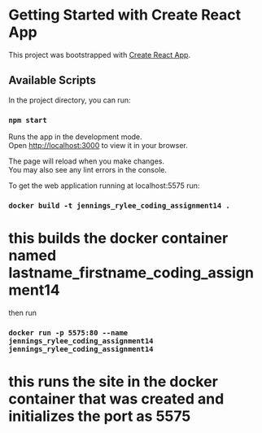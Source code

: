 # Getting Started with Create React App

This project was bootstrapped with [Create React App](https://github.com/facebook/create-react-app).

## Available Scripts

In the project directory, you can run:

### `npm start`

Runs the app in the development mode.\
Open [http://localhost:3000](http://localhost:3000) to view it in your browser.

The page will reload when you make changes.\
You may also see any lint errors in the console.

To get the web application running at localhost:5575 run:
### `docker build -t jennings_rylee_coding_assignment14 .`
# this builds the docker container named lastname_firstname_coding_assignment14

then run
### `docker run -p 5575:80 --name jennings_rylee_coding_assignment14 jennings_rylee_coding_assignment14`
# this runs the site in the docker container that was created and initializes the port as 5575